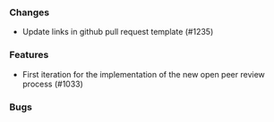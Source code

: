 ### Changes
- Update links in github pull request template (#1235)

### Features
- First iteration for the implementation of the new open peer review process (#1033)


### Bugs

